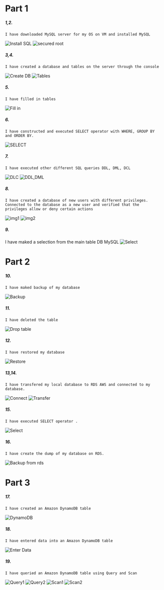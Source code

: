 # Part 1

##### 1,2. 
    I have downloaded MySQL server for my OS on VM and installed MySQL
![Install SQL](https://github.com/shizgara/DevOps_online_Rivne_2020Q42021Q1/blob/master/m3/task%203.1/images/Part%201/1%2C2%20secure%20installation.png)
    ![secured root](https://github.com/shizgara/DevOps_online_Rivne_2020Q42021Q1/blob/master/m3/task%203.1/images/Part%201/2%20mysql%20root.png)
##### 3,4.  
    I have created a database and tables on the server through the console
![Create DB](https://github.com/shizgara/DevOps_online_Rivne_2020Q42021Q1/blob/master/m3/task%203.1/images/Part%201/4%20create%20database.png)
![Tables](https://github.com/shizgara/DevOps_online_Rivne_2020Q42021Q1/blob/master/m3/task%203.1/images/Part%201/4%20CREATE%20TABLE.png)
##### 5.  
    I have filled in tables
![Fill in](https://github.com/shizgara/DevOps_online_Rivne_2020Q42021Q1/blob/master/m3/task%203.1/images/Part%201/5%20filled%20tables.png)
##### 6.  
    I have constructed and executed SELECT operator with WHERE, GROUP BY and ORDER BY.
![SELECT](https://github.com/shizgara/DevOps_online_Rivne_2020Q42021Q1/blob/master/m3/task%203.1/images/Part%201/6%20groupby%20orderby.png)
##### 7.  
    I have executed other different SQL queries DDL, DML, DCL
![DLC](https://github.com/shizgara/DevOps_online_Rivne_2020Q42021Q1/blob/master/m3/task%203.1/images/Part%201/7%20DCL.png)
![DDL,DML](https://github.com/shizgara/DevOps_online_Rivne_2020Q42021Q1/blob/master/m3/task%203.1/images/Part%201/7%20DDL%2CDML.png)
##### 8.  
    I have created a database of new users with different privileges. Connected to the database as a new user and verified that the privileges allow or deny certain actions
![img1](https://github.com/shizgara/DevOps_online_Rivne_2020Q42021Q1/blob/master/m3/task%203.1/images/Part%201/8_1.png)
![img2](https://github.com/shizgara/DevOps_online_Rivne_2020Q42021Q1/blob/master/m3/task%203.1/images/Part%201/8_2.png)
##### 9.  
I have maked a selection from the main table DB MySQL
![Select](https://github.com/shizgara/DevOps_online_Rivne_2020Q42021Q1/blob/master/m3/task%203.1/images/Part%201/9%20select.png)


# Part 2

##### 10. 
    I have maked backup of my database
![Backup](https://github.com/shizgara/DevOps_online_Rivne_2020Q42021Q1/blob/master/m3/task%203.1/images/Part%202/10%20backup.png)
##### 11. 
    I have deleted the table
![Drop table](https://github.com/shizgara/DevOps_online_Rivne_2020Q42021Q1/blob/master/m3/task%203.1/images/Part%202/11%20drop%20table.png)
##### 12. 
    I have restored my database
![Restore](https://github.com/shizgara/DevOps_online_Rivne_2020Q42021Q1/blob/master/m3/task%203.1/images/Part%202/12%20restore.png)
##### 13,14. 
    I have transfered my local database to RDS AWS and connected to my database.
![Connect](https://github.com/shizgara/DevOps_online_Rivne_2020Q42021Q1/blob/master/m3/task%203.1/images/Part%202/13%20create%20db%20on%20aws.png)
![Transfer](https://github.com/shizgara/DevOps_online_Rivne_2020Q42021Q1/blob/master/m3/task%203.1/images/Part%202/14%20Transfer%20and%20connect%20to%20FB.png)
##### 15. 
    I have executed SELECT operator .
![Select](https://github.com/shizgara/DevOps_online_Rivne_2020Q42021Q1/blob/master/m3/task%203.1/images/Part%202/15%20execure%20SELECT.png)
##### 16. 
    I have create the dump of my database on RDS.
![Backup from rds](https://github.com/shizgara/DevOps_online_Rivne_2020Q42021Q1/blob/master/m3/task%203.1/images/Part%202/16%20Create%20dump.png)



# Part 3

##### 17. 
    I have created an Amazon DynamoDB table
![DynamoDB](https://github.com/shizgara/DevOps_online_Rivne_2020Q42021Q1/blob/master/m3/task%203.1/images/Part%203/17%20Dynamo%20DB.png)
##### 18. 
    I have entered data into an Amazon DynamoDB table
![Enter Data](https://github.com/shizgara/DevOps_online_Rivne_2020Q42021Q1/blob/master/m3/task%203.1/images/Part%203/18%20Enter%20data.png)
##### 19. 
    I have queried an Amazon DynamoDB table using Query and Scan
![Query1](https://github.com/shizgara/DevOps_online_Rivne_2020Q42021Q1/blob/master/m3/task%203.1/images/Part%203/19%20Scan1.png)
![Query2](https://github.com/shizgara/DevOps_online_Rivne_2020Q42021Q1/blob/master/m3/task%203.1/images/Part%203/19%20Scan2.png)
![Scan1](https://github.com/shizgara/DevOps_online_Rivne_2020Q42021Q1/blob/master/m3/task%203.1/images/Part%203/19%20Query1.png)
![Scan2](https://github.com/shizgara/DevOps_online_Rivne_2020Q42021Q1/blob/master/m3/task%203.1/images/Part%203/19%20Query2.png)